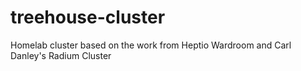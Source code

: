 # treehouse-cluster
Homelab cluster based on the work from Heptio Wardroom and Carl Danley's Radium Cluster
